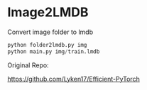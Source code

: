 # Image2LMDB
Convert image folder to lmdb

```python
python folder2lmdb.py img
python main.py img/train.lmdb
```



Original Repo:

https://github.com/Lyken17/Efficient-PyTorch
